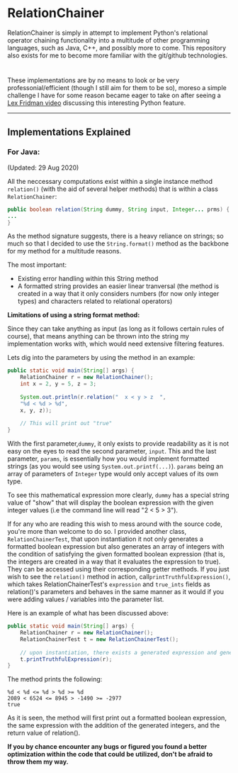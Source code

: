 # RelationChainer
RelationChainer is simply in attempt to implement Python's relational operator chaining functionality into a multitude of other programming languages, such as Java, C++, and possibly more to come. This repository also exists for me to become more familiar with the git/github technologies.

# 
These implementations are by no means to look or be very professonial/efficient (though I still aim for them to be so), moreso a simple challenge I have for some reason became eager to take on after seeing a [Lex Fridman video](https://www.youtube.com/watch?v=HPfPFM1wNmE) discussing this interesting Python feature.  

---

## Implementations Explained
  ### For Java:
 (Updated: 29 Aug 2020)
 
All the neccessary computations exist within a single instance method ```relation()``` (with the aid of several helper methods) that is within a class ```RelationChainer```:

```java
public boolean relation(String dummy, String input, Integer... prms) {
...
}
```

As the method signature suggests, there is a heavy reliance on strings; so much so that I decided to use the ```String.format()``` method as the backbone for my method for a multitude reasons.

The most important:

- Existing error handling within this String method
- A formatted string provides an easier linear tranversal (the method is created in a way that it only considers numbers (for now only integer types) and characters related to relational operators)

<b>Limitations of using a string format method:</b>

Since they can take anything as input (as long as it follows certain rules of course), that means anything can be thrown into the string my implementation works with, which would need extensive filtering features.


Lets dig into the parameters by using the method in an example:
```java
public static void main(String[] args) {
    RelationChainer r = new RelationChainer();
    int x = 2, y = 5, z = 3;
    
    System.out.println(r.relation("  x < y > z  ",
    "%d < %d > %d",
    x, y, z));
    
    // This will print out "true"
}
```

With the first parameter,```dummy```, it only exists to provide readability as it is not easy on the eyes to read the second parameter, ```input```. This and the last parameter, ```params```, is essentially how you would implement formatted strings (as you would see using ```System.out.printf(...)```). ```params``` being an array of parameters of ```Integer``` type would only accept values of its own type.

To see this mathematical expression more clearly, ```dummy``` has a special string value of "show" that will display the boolean expression with the given integer values (i.e the command line will read "2 < 5 > 3"). 

If for any who are reading this wish to mess around with the source code, you're more than welcome to do so. I provided another class, ```RelationChainerTest```, that upon instantiation it not only generates a formatted boolean expression but also generates an array of integers with the condition of satisfying the given formatted boolean expression (that is, the integers are created in a way that it evaluates the expression to true). They can be accessed using their corresponding getter methods. If you just wish to see the ```relation()``` method in action, call```printTruthfulExpression()```, which takes RelationChainerTest's ```expression``` and ```true_ints``` fields as relation()'s parameters and behaves in the same manner as it would if you were adding values / variables into the parameter list. 

Here is an example of what has been discussed above:

```java
public static void main(String[] args) {
    RelationChainer r = new RelationChainer();
    RelationChainerTest t = new RelationChainerTest(); 
    
    // upon instantiation, there exists a generated expression and generated array of integers corresponding to the expression
    t.printTruthfulExpression(r); 
}
```
The method prints the following:
```
%d < %d <= %d > %d >= %d
2089 < 6524 <= 8945 > -1490 >= -2977
true
```
As it is seen, the method will first print out a formatted boolean expression, the same expression with the addition of the generated integers, and the return value of relation().

<b>If you by chance encounter any bugs or figured you found a better optimization within the code that could be utilized, don't be afraid to throw them my way.</b>

